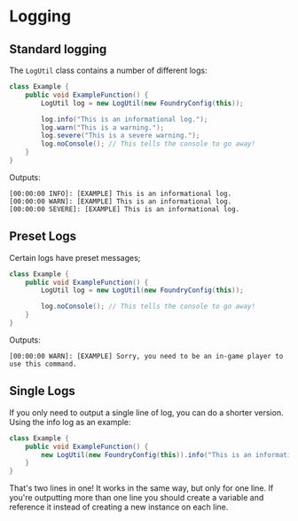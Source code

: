 # Logging

## Standard logging

The `LogUtil` class contains a number of different logs:

```java
class Example {
    public void ExampleFunction() {
        LogUtil log = new LogUtil(new FoundryConfig(this));

        log.info("This is an informational log.");
        log.warn("This is a warning.");
        log.severe("This is a severe warning.");
        log.noConsole(); // This tells the console to go away!
    }
}
```

Outputs:

```
[00:00:00 INFO]: [EXAMPLE] This is an informational log.
[00:00:00 WARN]: [EXAMPLE] This is an informational log.
[00:00:00 SEVERE]: [EXAMPLE] This is an informational log.
```

## Preset Logs

Certain logs have preset messages;

```java
class Example {
    public void ExampleFunction() {
        LogUtil log = new LogUtil(new FoundryConfig(this));

        log.noConsole(); // This tells the console to go away!
    }
}
```

Outputs:

```
[00:00:00 WARN]: [EXAMPLE] Sorry, you need to be an in-game player to use this command.
```

## Single Logs
If you only need to output a single line of log, you can do a shorter version.
Using the info log as an example:

```java
class Example {
    public void ExampleFunction() {
        new LogUtil(new FoundryConfig(this)).info("This is an informational log.");
    }
}
```

That's two lines in one! It works in the same way, but only for one line.
If you're outputting more than one line you should create a variable and reference it instead of creating a new instance on each line.